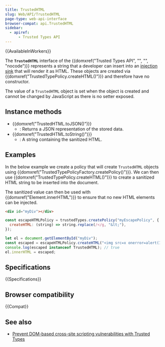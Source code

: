 ```yaml
---
title: TrustedHTML
slug: Web/API/TrustedHTML
page-type: web-api-interface
browser-compat: api.TrustedHTML
sidebar:
  - apiref:
      - Trusted Types API
---
```


{{AvailableInWorkers}}

The **`TrustedHTML`** interface of the {{domxref("Trusted Types API", "", "", "nocode")}} represents a string that a developer can insert into an [injection sink](/en-US/docs/Web/API/Trusted_Types_API#concepts_and_usage) that will render it as HTML. These objects are created via {{domxref("TrustedTypePolicy.createHTML()")}} and therefore have no constructor.

The value of a `TrustedHTML` object is set when the object is created and cannot be changed by JavaScript as there is no setter exposed.

## Instance methods

- {{domxref("TrustedHTML.toJSON()")}}
  - : Returns a JSON representation of the stored data.
- {{domxref("TrustedHTML.toString()")}}
  - : A string containing the sanitized HTML.

## Examples

In the below example we create a policy that will create `TrustedHTML` objects using {{domxref("TrustedTypePolicyFactory.createPolicy()")}}. We can then use {{domxref("TrustedTypePolicy.createHTML()")}} to create a sanitized HTML string to be inserted into the document.

The sanitized value can then be used with {{domxref("Element.innerHTML")}} to ensure that no new HTML elements can be injected.

```html
<div id="myDiv"></div>
```

```js
const escapeHTMLPolicy = trustedTypes.createPolicy("myEscapePolicy", {
  createHTML: (string) => string.replace(/</g, "&lt;"),
});

let el = document.getElementById("myDiv");
const escaped = escapeHTMLPolicy.createHTML("<img src=x onerror=alert(1)>");
console.log(escaped instanceof TrustedHTML); // true
el.innerHTML = escaped;
```

## Specifications

{{Specifications}}

## Browser compatibility

{{Compat}}

## See also

- [Prevent DOM-based cross-site scripting vulnerabilities with Trusted Types](https://web.dev/articles/trusted-types)
